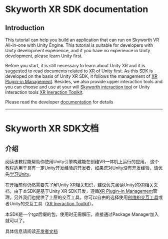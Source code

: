 Skyworth XR SDK documentation
===
## Introduction
This tutorial can help you build an application that can run on Skyworth VR All-in-one with Unity Engine.
This tutorial is suitable for developers with Unity development experience, and if you have no experience in Unity development, please [learn Unity](https://learn.unity.com/) first.

Before you start, it is still necessary to learn about Unity XR and it is suggested to read documents related to [XR](https://docs.unity3d.com/Manual/XR.html) of Unity first. As this SDK is developed on the basis of Unity XR SDK, it follows the management of [XR Plugin-in Management](https://docs.unity3d.com/Packages/com.unity.xr.management@3.2/manual/index.html). Besides, we also provide upper interaction tools and you can choose and use at your will [Skyworth interaction tool](articles/skyworth_interaction_tools.md) or Unity Interaction tools [XR Ineraction Toolkit](https://docs.unity3d.com/Packages/com.unity.xr.interaction.toolkit@0.10/manual/index.html).

Please read the developer [documentation](https://skyworthxr.com/xrsdk/200/en/index.html) for details

---

Skyworth XR SDK文档
===
## 介绍
阅读该教程能帮助你使用Unity引擎构建能在创维VR一体机上运行的应用。
这个教程适用于具有一定Unity开发经验的开发者，如果您对Unity没有开发经验，请优先[学习Unity](https://unity.cn/university)。

在开始前你仍然需要先了解Unity XR相关知识，建议优先阅读Unity的[XR](https://docs.unity3d.com/Manual/XR.html)相关文档，由于本SDK是基于Unity XR SDK开发，遵循[XR Plugin-in Management](https://docs.unity3d.com/Packages/com.unity.xr.management@3.2/manual/index.html)管理。另外我们也提供了上层的交互工具，你可以自由的选择使用[创维的交互工具](articles/skyworth_interaction_tools.md)或者Unity的交互工具（[XR Ineraction Toolkit](https://docs.unity3d.com/Packages/com.unity.xr.interaction.toolkit@0.10/manual/index.html)）。

本SDK是一个tgz后缀的包，使用时无需解压，直接通过Package Manager加入就可以了。

具体信息请阅读[开发者文档](https://skyworthxr.com/xrsdk/200/cn/index.html)
